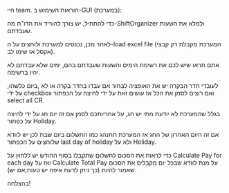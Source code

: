 היי team. 
הוראות השימוש ב-GUI (במערכת):

כדי להתחיל, יש צורך להוריד את הדו"ח מה-ShiftOrganizer ולמלא את השעות שעבדתם.

לאחר מכן, נכנסים למערכת ולוחצים על ה-load excel file (המערכת מקבלת רק קבצי אקסל אז שימו לב).

אתם תראו שיש לכם את רשימת הימים והשעות שעבדתם בהם, ימים שלא עבדתם לא יהיו ברשימה.

לעובדי חדר הבקרה יש את האופציה לבחור אם עבדו בחדר בקרה או לא ,ביום כלשהו, על ידי checkbox ואם רוצים לסמן את הכל אז עושים זאת על ידי לחיצה על הכפתור select all CR.

בגלל שהמערכת לא יודעת מתי יש חג, על אחריותכם לסמן אם זה יום חג על ידי לחיצה על כפתור Holiday.

אם זה היום האחרון של החג אז המערכת תתנהג כמו התשלום ביום שבת לכן יש לוודא שלוחצים על הכפתור last day of holiday ולא על Holiday.


כדי לראות את הסכום לתשלום שתקבלו בסוף החודש יש ללחוץ על Calculate Pay for each day ואז על Calculate Total Pay על מנת לוודא שבכל יום מקבלים את הסכום שאמור להיות (כך ניתן לדעת איפה יש טעות,אם יש).

בהצלחה! 


